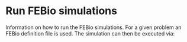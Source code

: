 # Run FEBio simulations
Information on how to run the FEBio simulations.
For a given problem an FEBio definition file is used. The simulation can then be executed via:


